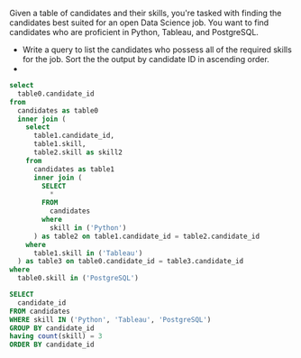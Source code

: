 Given a table of candidates and their skills, you're tasked with finding the candidates best suited for an open Data Science job. You want to find candidates who are proficient in Python, Tableau, and PostgreSQL.

- Write a query to list the candidates who possess all of the required skills for the job. Sort the the output by candidate ID in ascending order.
- 

```sql
select 
  table0.candidate_id 
from 
  candidates as table0 
  inner join (
    select 
      table1.candidate_id, 
      table1.skill, 
      table2.skill as skill2 
    from 
      candidates as table1 
      inner join (
        SELECT 
          * 
        FROM 
          candidates 
        where 
          skill in ('Python')
      ) as table2 on table1.candidate_id = table2.candidate_id 
    where 
      table1.skill in ('Tableau')
  ) as table3 on table0.candidate_id = table3.candidate_id 
where 
  table0.skill in ('PostgreSQL')
 ```

```sql
SELECT
  candidate_id
FROM candidates
WHERE skill IN ('Python', 'Tableau', 'PostgreSQL')
GROUP BY candidate_id
having count(skill) = 3
ORDER BY candidate_id
```



